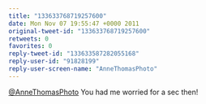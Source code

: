```yaml
---
title: "133633768719257600"
date: Mon Nov 07 19:55:47 +0000 2011
original-tweet-id: "133633768719257600"
retweets: 0
favorites: 0
reply-tweet-id: "133633587282055168"
reply-user-id: "91828199"
reply-user-screen-name: "AnneThomasPhoto"
---
```

<a href="https://twitter.com/AnneThomasPhoto">@AnneThomasPhoto</a> You had me worried for a sec then!
